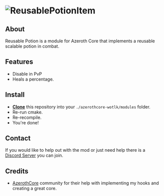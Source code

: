 # ![ReusablePotionItem](https://cdn.discordapp.com/attachments/305618993794908162/1074140366082687048/Untitled.png)

## About

Reusable Potion is a module for Azeroth Core that implements a reusable scalable potion in combat.

## Features

- Disable in PvP
- Heals a percentage.

## Install

- **[Clone](https://git-scm.com/docs/git-clone)** this repository into your `./azerothcore-wotlk/modules` folder.
- Re-run cmake.
- Re-recompile.
- You're done!

## Contact

If you would like to help out with the mod or just need help there is a [Discord Server](https://discord.gg/xdVPGcpJ8C) you can join.

## Credits

- [AzerothCore](https://github.com/azerothcore/azerothcore-wotlk) community for their help with implementing my hooks and creating a great core.

